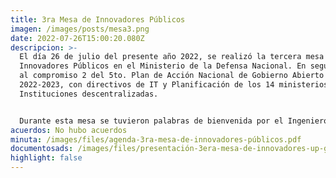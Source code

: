 ```yaml
---
title: 3ra Mesa de Innovadores Públicos
imagen: /images/posts/mesa3.png
date: 2022-07-26T15:00:20.080Z
descripcion: >-
  El día 26 de julio del presente año 2022, se realizó la tercera mesa de
  Innovadores Públicos en el Ministerio de la Defensa Nacional. En seguimiento
  al compromiso 2 del 5to. Plan de Acción Nacional de Gobierno Abierto
  2022-2023, con directivos de IT y Planificación de los 14 ministerios e
  Instituciones descentralizadas. 


  Durante esta mesa se tuvieron palabras de bienvenida por el Ingeniero Carmelo Durán de la Comisión de Gobierno Abierto y Electrónico - GAE; seguidamente el licenciado Marvin Carrera, presentó avances en el proceso de Simplificación de Trámites de cada institución usando una metodología de encuesta autoadministradas y visitando las plataformas de cada institución. Finalmente, se usó un espacio para evaluar y reflexionar acerca de los portales institucionales y el uso debido del catálogo de trámites GAE - Red Ciudadana. Aunado a ello y para finalizar la mesa, una presentación por parte del licenciado Alejandro Lepe donde expone y reflexiona sobre un modelo ideal de planificación en las instituciones que guíe a implementar y llevar a cabo iniciativas innovadoras y digitalización.
acuerdos: N﻿o hubo acuerdos
minuta: /images/files/agenda-3ra-mesa-de-innovadores-públicos.pdf
documentosads: /images/files/presentación-3era-mesa-de-innovadores-up-gae-ajlp.pdf
highlight: false
---
```

